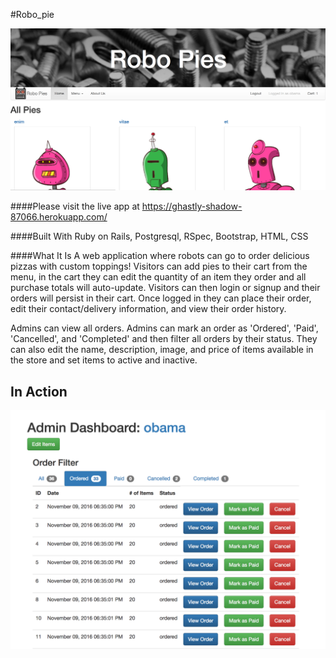 #Robo_pie

![image of robo-pie home-page](https://github.com/lsaville/readme-screenshots/blob/master/robo-pies/Screen%20Shot%202017-02-11%20at%203.59.21%20PM.png?raw=true)

####Please visit the live app at
https://ghastly-shadow-87066.herokuapp.com/

####Built With
Ruby on Rails, Postgresql, RSpec, Bootstrap, HTML, CSS

####What It Is
A web application where robots can go to order delicious pizzas with custom toppings! 
Visitors can add pies to their cart from the menu, in the cart they can edit the quantity of an item they order and all purchase totals will auto-update.
Visitors can then login or signup and their orders will persist in their cart.  Once logged in they can place their order, edit their contact/delivery information, and view their order history.

Admins can view all orders.  Admins can mark an order as 'Ordered', 'Paid', 'Cancelled', and 'Completed' and then filter all orders by their status.  They can also edit the name, description, image, and price of items available in the store and set items to active and inactive.

## In Action

![image of admin dashboard](https://github.com/lsaville/readme-screenshots/blob/master/robo-pies/Screen%20Shot%202017-02-11%20at%204.00.06%20PM.png?raw=true)
